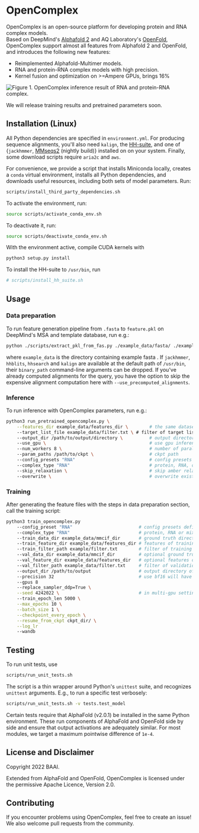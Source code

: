 # OpenComplex
OpenComplex is an open-source platform for developing protein and RNA complex models.  
Based on DeepMind's [Alphafold 2](https://github.com/deepmind/alphafold) and AQ Laboratory's [OpenFold](https://github.com/aqlaboratory/openfold), OpenComplex support almost all features from Alphafold 2 and OpenFold, and introduces the following new features:
* Reimplemented Alphafold-Multimer models.
* RNA and protein-RNA complex models with high precision.
* Kernel fusion and optimization on >=Ampere GPUs, brings 16% 

![Figure 1. OpenComplex inference result of RNA and protein-RNA complex.]()

We will release training results and pretrained parameters soon.

## Installation (Linux)

All Python dependencies are specified in `environment.yml`. For producing sequence 
alignments, you'll also need `kalign`, the [HH-suite](https://github.com/soedinglab/hh-suite), 
and one of {`jackhmmer`, [MMseqs2](https://github.com/soedinglab/mmseqs2) (nightly build)} 
installed on on your system.
Finally, some download scripts require `aria2c` and `aws`.

For convenience, we provide a script that installs Miniconda locally, creates a 
`conda` virtual environment, installs all Python dependencies, and downloads
useful resources, including both sets of model parameters. Run:

```bash
scripts/install_third_party_dependencies.sh
```

To activate the environment, run:

```bash
source scripts/activate_conda_env.sh
```

To deactivate it, run:

```bash
source scripts/deactivate_conda_env.sh
```

With the environment active, compile CUDA kernels with

```bash
python3 setup.py install
```

To install the HH-suite to `/usr/bin`, run

```bash
# scripts/install_hh_suite.sh
```

## Usage

### Data preparation

To run feature generation pipeline from `.fasta` to `feature.pkl` on DeepMind's MSA and template database, run e.g.:
```bash
python ./scripts/extract_pkl_from_fas.py ./example_data/fasta/ ./example_data/features/
```
where `example_data` is the directory containing example fasta . If `jackhmmer`, 
`hhblits`, `hhsearch` and `kalign` are available at the default path of 
`/usr/bin`, their `binary_path` command-line arguments can be dropped.
If you've already computed alignments for the query, you have the option to 
skip the expensive alignment computation here with 
`--use_precomputed_alignments`.

### Inference

To run inference with OpenComplex parameters, run e.g.:

```bash
python3 run_pretrained_opencomplex.py \
    --features_dir example_data/features_dir \        # the same dataset directory as in the previous step.
    --target_list_file example_data/filter.txt \ # filter of target lists
    --output_dir /path/to/output/directory \          # output directory
    --use_gpu \                                       # use gpu inference
    --num_workers 8 \                                 # number of parallel processes
    --param_paths /path/to/ckpt \                     # ckpt path
    --config_presets "RNA"                            # config presets as in config.py
    --complex_type "RNA"                              # protein, RNA, or mix (protein-RNA complex)
    --skip_relaxation \                               # skip amber relaxation
    --overwrite \                                     # overwrite existing result
```

### Training

After generating the feature files with the steps in data preparation section, call the training script:

```bash
python3 train_opencomplex.py
    --config_preset "RNA"                         # config presets defined in config.py
    --complex_type "RNA"                          # protein, RNA or mix (protein-RNA complex)
    --train_data_dir example_data/mmcif_dir       # ground truth directory
    --train_feature_dir example_data/features_dir # features of training sample
    --train_filter_path example/filter.txt        # filter of training sample
    --val_data_dir example_data/mmcif_dir         # optional ground truth directory of validation sample
    --val_feature_dir example_data/features_dir   # optional features of validation sample
    --val_filter_path example_data/filter.txt     # filter of validation sample
    --output_dir /path/to/output                  # output directory of checkpoints
    --precision 32                                # use bf16 will have better training speed but slightly worse accuracy
    --gpus 8
    --replace_sampler_ddp=True \
    --seed 4242022 \                              # in multi-gpu settings, the seed must be specified
    --train_epoch_len 5000 \
    --max_epochs 10 \
    --batch_size 1 \
    --checkpoint_every_epoch \
    --resume_from_ckpt ckpt_dir/ \
    --log_lr
    --wandb
```

## Testing

To run unit tests, use

```bash
scripts/run_unit_tests.sh
```

The script is a thin wrapper around Python's `unittest` suite, and recognizes
`unittest` arguments. E.g., to run a specific test verbosely:

```bash
scripts/run_unit_tests.sh -v tests.test_model
```

Certain tests require that AlphaFold (v2.0.1) be installed in the same Python
environment. These run components of AlphaFold and OpenFold side by side and
ensure that output activations are adequately similar. For most modules, we
target a maximum pointwise difference of `1e-4`.

## License and Disclaimer

Copyright 2022 BAAI.

Extended from AlphaFold and OpenFold, OpenComplex is licensed under
the permissive Apache Licence, Version 2.0.

## Contributing

If you encounter problems using OpenComplex, feel free to create an issue! We also
welcome pull requests from the community.

